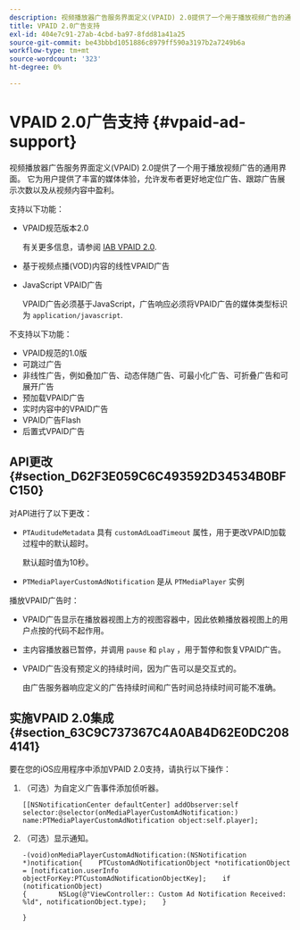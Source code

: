 ```yaml
---
description: 视频播放器广告服务界面定义(VPAID) 2.0提供了一个用于播放视频广告的通用界面。 它为用户提供了丰富的媒体体验，允许发布者更好地定位广告、跟踪广告展示次数以及从视频内容中盈利。
title: VPAID 2.0广告支持
exl-id: 404e7c91-27ab-4cbd-ba97-8fdd81a41a25
source-git-commit: be43bbbd1051886c8979ff590a3197b2a7249b6a
workflow-type: tm+mt
source-wordcount: '323'
ht-degree: 0%

---
```


# VPAID 2.0广告支持 {#vpaid-ad-support}

视频播放器广告服务界面定义(VPAID) 2.0提供了一个用于播放视频广告的通用界面。 它为用户提供了丰富的媒体体验，允许发布者更好地定位广告、跟踪广告展示次数以及从视频内容中盈利。

支持以下功能：

* VPAID规范版本2.0

   有关更多信息，请参阅 [IAB VPAID 2.0](https://www.iab.com/wp-content/uploads/2015/06/VPAID_2_0_Final_04-10-2012.pdf).
* 基于视频点播(VOD)内容的线性VPAID广告
* JavaScript VPAID广告

   VPAID广告必须基于JavaScript，广告响应必须将VPAID广告的媒体类型标识为 `application/javascript`.

不支持以下功能：

* VPAID规范的1.0版
* 可跳过广告
* 非线性广告，例如叠加广告、动态伴随广告、可最小化广告、可折叠广告和可展开广告
* 预加载VPAID广告
* 实时内容中的VPAID广告
* VPAID广告Flash
* 后置式VPAID广告

## API更改 {#section_D62F3E059C6C493592D34534B0BFC150}

对API进行了以下更改：

* `PTAuditudeMetadata` 具有 `customAdLoadTimeout` 属性，用于更改VPAID加载过程中的默认超时。

   默认超时值为10秒。

* `PTMediaPlayerCustomAdNotification` 是从 `PTMediaPlayer` 实例

<!--<a id="section_495700E1C5404A7B85307A4137C740C5"></a>-->

播放VPAID广告时：

* VPAID广告显示在播放器视图上方的视图容器中，因此依赖播放器视图上的用户点按的代码不起作用。
* 主内容播放器已暂停，并调用 `pause` 和 `play` ，用于暂停和恢复VPAID广告。

* VPAID广告没有预定义的持续时间，因为广告可以是交互式的。

   由广告服务器响应定义的广告持续时间和广告时间总持续时间可能不准确。

## 实施VPAID 2.0集成 {#section_63C9C737367C4A0AB4D62E0DC2084141}

要在您的iOS应用程序中添加VPAID 2.0支持，请执行以下操作：

1. （可选）为自定义广告事件添加侦听器。

   ```
   [[NSNotificationCenter defaultCenter] addObserver:self selector:@selector(onMediaPlayerCustomAdNotification:) name:PTMediaPlayerCustomAdNotification object:self.player];
   ```

1. （可选）显示通知。

   ```
   -(void)onMediaPlayerCustomAdNotification:(NSNotification *)notification{    PTCustomAdNotificationObject *notificationObject = [notification.userInfo objectForKey:PTCustomAdNotificationObjectKey];    if (notificationObject)    
   {        NSLog(@"ViewController:: Custom Ad Notification Received: %ld", notificationObject.type);    } 
   
   }
   ```
